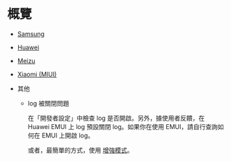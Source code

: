 # 概覽

* [Samsung](./samsung.html)
* [Huawei](./huawei.html)
* [Meizu](./meizu.html)
* [Xiaomi (MIUI)](./miui.html)
* 其他

  * log 被關閉問題

    在「開發者設定」中檢查 log 是否開啟。另外，據使用者反饋，在 Huawei EMUI 上 log 預設關閉 log。如果你在使用 EMUI，請自行查詢如何在 EMUI 上開啟 log。

    或者，最簡單的方式，使用 [增強模式](./../enhanced_mode/)。